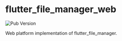 # flutter_file_manager_web

![Pub Version](https://img.shields.io/pub/v/flutter_file_manager_web)

Web platform implementation of flutter_file_manager.